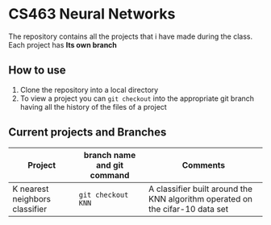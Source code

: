 # CS463 Neural Networks

The repository contains all the projects that i have made during the class. Each project has **Its own branch** 

## How to use
1. Clone the repository into a local directory
2. To view a project you can `git checkout` into the appropriate git branch having all the history of the files of a project


## Current projects and Branches

Project | branch name and git command| Comments 
--- | --- | ---
K nearest neighbors classifier | `git checkout KNN` | A classifier built around the KNN algorithm operated on the cifar-10 data set